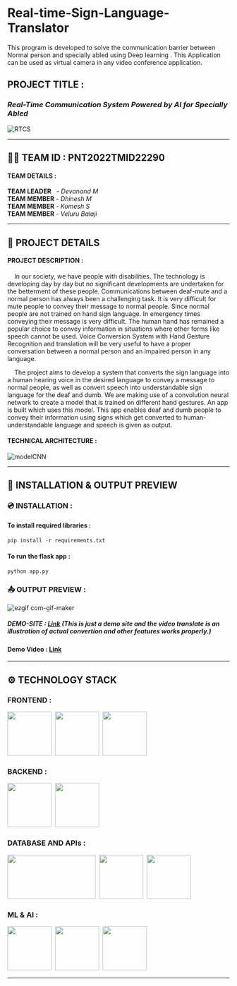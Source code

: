 # Real-time-Sign-Language-Translator
This program is developed to solve the communication barrier between Normal person and specially abled using Deep learning . This Application can be used as virtual camera in any video conference application.

## **PROJECT TITLE** :
### _Real-Time Communication System Powered by AI for Specially Abled_

![RTCS](https://user-images.githubusercontent.com/90745606/204100434-34d345e7-5a26-4895-9773-9c4ac85ab9c6.png)

<hr>

## 👩‍💻 TEAM ID : PNT2022TMID22290
#### TEAM DETAILS :
**TEAM LEADER** &nbsp;&nbsp;- _Devanand M_<br>
**TEAM MEMBER** - _Dhinesh M_<br>
**TEAM MEMBER** - _Komesh S_<br>
**TEAM MEMBER** - _Veluru Balaji_<br>

<hr>

## 📄 PROJECT DETAILS 
#### PROJECT DESCRIPTION :
&nbsp;&nbsp;&nbsp;&nbsp;In our society, we have people with disabilities. The technology is developing day by day but no significant developments are undertaken for the betterment of these people. Communications between deaf-mute and a normal person has always been a challenging task. It is very difficult for mute people to convey their message to normal people. Since normal people are not trained on hand sign language. In emergency times conveying their message is very difficult. The human hand has remained a popular choice to convey information in situations where other forms like speech cannot be used. Voice Conversion System with Hand Gesture Recognition and translation will be very useful to have a proper conversation between a normal person and an impaired person in any language.

&nbsp;&nbsp;&nbsp;&nbsp;The project aims to develop a system that converts the sign language into a human hearing voice in the desired language to convey a message to normal people, as well as convert speech into understandable sign language for the deaf and dumb. We are making use of a convolution neural network to create a model that is trained on different hand gestures. An app is built which uses this model. This app enables deaf and dumb people to convey their information using signs which get converted to human-understandable language and speech is given as output.

#### TECHNICAL ARCHITECTURE :
![modelCNN](https://user-images.githubusercontent.com/90745606/202712666-61999119-10e6-45dd-a7a8-7d234a2debf0.png)

<hr>

## 💾 INSTALLATION & OUTPUT PREVIEW 
### 💿 INSTALLATION :
#### To install required libraries :
```ps
pip install -r requirements.txt
```
#### To run the flask app :
```ps
python app.py
```

### 📤 OUTPUT PREVIEW :

![ezgif com-gif-maker](https://user-images.githubusercontent.com/90745606/202739626-e46a25ea-a6d3-44d0-933e-6429f41413d1.gif)
<br>

##### DEMO-SITE : <a href="https://deva0813.github.io/rtcsys/">Link</a>&nbsp;(This is just a demo site and the video translate is an illustration of actual convertion and other features works properly.)

#### Demo Video : <a href="https://youtu.be/J19nWqDMQr8">Link</a>

<hr>

## ⚙️ TECHNOLOGY STACK 
### FRONTEND :
<img src="https://play-lh.googleusercontent.com/85WnuKkqDY4gf6tndeL4_Ng5vgRk7PTfmpI4vHMIosyq6XQ7ZGDXNtYG2s0b09kJMw" height="100px" width="100px">&nbsp;&nbsp;<img src="https://play-lh.googleusercontent.com/RTAZb9E639F4JBcuBRTPEk9_92I-kaKgBMw4LFxTGhdCQeqWukXh74rTngbQpBVGxqo" height="100px" width="100px">&nbsp;&nbsp;<img src="https://upload.wikimedia.org/wikipedia/commons/6/6a/JavaScript-logo.png" height="100px" width="100px">
### BACKEND :
<img src="https://www.citypng.com/public/uploads/preview/hd-python-logo-symbol-transparent-png-11639606208newcm5th7y.png" height="100px" width="100px">&nbsp;&nbsp;<img src="https://ih1.redbubble.net/image.2488655049.9084/st,small,507x507-pad,600x600,f8f8f8.jpg" height="100px" width="100px">
### DATABASE AND APIs :
<img src="https://www.vectorlogo.zone/logos/mongodb/mongodb-ar21.png" height="100px" width="200px">&nbsp;&nbsp;<img src="https://www.pngitem.com/pimgs/m/377-3779794_google-cloud-speech-to-text-logo-google-cloud.png" height="100px" width="100px">&nbsp;&nbsp;<img src="https://zeevector.com/wp-content/uploads/IBM-Watson-Logo-VECTOR.png" height="100px">&nbsp;&nbsp;
### ML & AI :
<img src="https://www.pngitem.com/pimgs/m/75-753841_tensorflow-logo-transparent-hd-png-download.png" height="100px" width="100px">&nbsp;&nbsp;<img src="https://www.vhv.rs/dpng/d/38-384674_opencv-logo-png-transparent-png.png" height="100px" width="100px">&nbsp;&nbsp;<img src="https://yt3.ggpht.com/ytc/AMLnZu_8Rf063m9hsmDJnDEn26sy-5YYvDr5e2fJWr2O=s900-c-k-c0x00ffffff-no-rj" height="100px" width="100px">&nbsp;&nbsp;

<hr>
